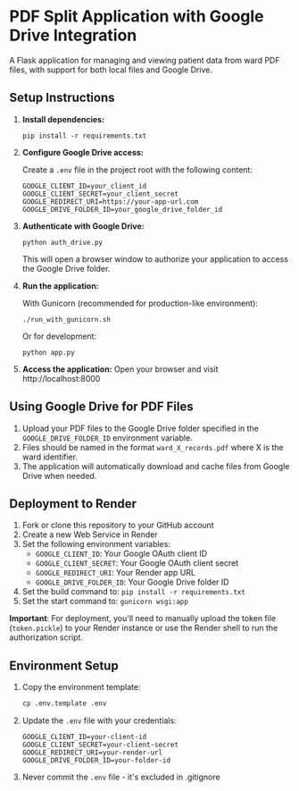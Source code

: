 # PDF Split Application with Google Drive Integration

A Flask application for managing and viewing patient data from ward PDF files, with support for both local files and Google Drive.

## Setup Instructions

1. **Install dependencies:**
   ```
   pip install -r requirements.txt
   ```

2. **Configure Google Drive access:**
   
   Create a `.env` file in the project root with the following content:
   ```
   GOOGLE_CLIENT_ID=your_client_id
   GOOGLE_CLIENT_SECRET=your_client_secret 
   GOOGLE_REDIRECT_URI=https://your-app-url.com
   GOOGLE_DRIVE_FOLDER_ID=your_google_drive_folder_id
   ```

3. **Authenticate with Google Drive:**
   ```
   python auth_drive.py
   ```
   This will open a browser window to authorize your application to access the Google Drive folder.

4. **Run the application:**
   
   With Gunicorn (recommended for production-like environment):
   ```
   ./run_with_gunicorn.sh
   ```
   
   Or for development:
   ```
   python app.py
   ```

5. **Access the application:**
   Open your browser and visit http://localhost:8000

## Using Google Drive for PDF Files

1. Upload your PDF files to the Google Drive folder specified in the `GOOGLE_DRIVE_FOLDER_ID` environment variable.
2. Files should be named in the format `ward_X_records.pdf` where X is the ward identifier.
3. The application will automatically download and cache files from Google Drive when needed.

## Deployment to Render

1. Fork or clone this repository to your GitHub account
2. Create a new Web Service in Render
3. Set the following environment variables:
   - `GOOGLE_CLIENT_ID`: Your Google OAuth client ID
   - `GOOGLE_CLIENT_SECRET`: Your Google OAuth client secret
   - `GOOGLE_REDIRECT_URI`: Your Render app URL
   - `GOOGLE_DRIVE_FOLDER_ID`: Your Google Drive folder ID
4. Set the build command to: `pip install -r requirements.txt`
5. Set the start command to: `gunicorn wsgi:app`

**Important**: For deployment, you'll need to manually upload the token file (`token.pickle`) to your Render instance or use the Render shell to run the authorization script.

## Environment Setup

1. Copy the environment template:
   ```bash
   cp .env.template .env
   ```

2. Update the `.env` file with your credentials:
   ```
   GOOGLE_CLIENT_ID=your-client-id
   GOOGLE_CLIENT_SECRET=your-client-secret
   GOOGLE_REDIRECT_URI=your-render-url
   GOOGLE_DRIVE_FOLDER_ID=your-folder-id
   ```

3. Never commit the `.env` file - it's excluded in .gitignore
